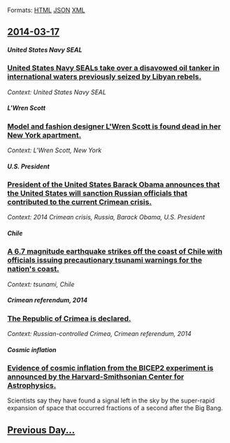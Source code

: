 
Formats: [HTML](2014/03/17/index.html)  [JSON](2014/03/17/index.json)  [XML](2014/03/17/index.xml)  

## [2014-03-17](/news/2014/03/17/index.md)

##### United States Navy SEAL
### [United States Navy SEALs take over a disavowed oil tanker in international waters previously seized by Libyan rebels. ](/news/2014/03/17/united-states-navy-seals-take-over-a-disavowed-oil-tanker-in-international-waters-previously-seized-by-libyan-rebels.md)
_Context: United States Navy SEAL_

##### L'Wren Scott
### [Model and fashion designer L'Wren Scott is found dead in her New York apartment. ](/news/2014/03/17/model-and-fashion-designer-l-wren-scott-is-found-dead-in-her-new-york-apartment.md)
_Context: L'Wren Scott, New York_

##### U.S. President
### [President of the United States Barack Obama announces that the United States will sanction Russian officials that contributed to the current Crimean crisis. ](/news/2014/03/17/president-of-the-united-states-barack-obama-announces-that-the-united-states-will-sanction-russian-officials-that-contributed-to-the-current.md)
_Context: 2014 Crimean crisis, Russia, Barack Obama, U.S. President_

##### Chile
### [A 6.7 magnitude earthquake strikes off the coast of Chile with officials issuing precautionary tsunami warnings for the nation's coast. ](/news/2014/03/17/a-6-7-magnitude-earthquake-strikes-off-the-coast-of-chile-with-officials-issuing-precautionary-tsunami-warnings-for-the-nation-s-coast.md)
_Context: tsunami, Chile_

##### Crimean referendum, 2014
### [The Republic of Crimea is declared. ](/news/2014/03/17/the-republic-of-crimea-is-declared.md)
_Context: Russian-controlled Crimea, Crimean referendum, 2014_

##### Cosmic inflation
### [Evidence of cosmic inflation from the BICEP2 experiment is announced by the Harvard-Smithsonian Center for Astrophysics. ](/news/2014/03/17/evidence-of-cosmic-inflation-from-the-bicep2-experiment-is-announced-by-the-harvard-smithsonian-center-for-astrophysics.md)
Scientists say they have found a signal left in the sky by the super-rapid expansion of space that occurred fractions of a second after the Big Bang.

## [Previous Day...](/news/2014/03/16/index.md)

